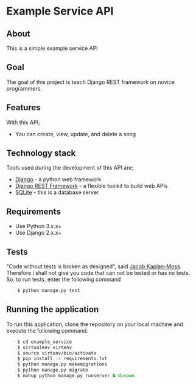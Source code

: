 # Example Service API
## About
This is a simple example service API 
## Goal
The goal of this project is teach Django REST framework on novice programmers.
## Features
With this API;
- You can create, view, update, and delete a song
## Technology stack
Tools used during the development of this API are;
- [Django](https://www.djangoproject.com) - a python web framework
- [Django REST Framework](http://www.django-rest-framework.org) - a flexible toolkit to build web APIs
- [SQLite](https://www.sqlite.org/) - this is a database server
## Requirements
- Use Python 3.x.x+
- Use Django 2.x.x+
## Tests
"Code without tests is broken as designed", said  [Jacob Kaplan-Moss](https://jacobian.org/writing/django-apps-with-buildout/#s-create-a-test-wrapper). Therefore i shall not give you code that
can not be tested or has no tests. So, to run tests, enter the following command
```sh 
    $ python manage.py test
```
## Running the application
To run this application, clone the repository on your local machine and execute the following command.
```sh
    $ cd example_service
    $ virtualenv virtenv
    $ source virtenv/bin/activate
    $ pip install -r requirements.txt
    $ python manage.py makemigrations
    $ python manage.py migrate
    $ nohup python manage.py runserver & disown
```
